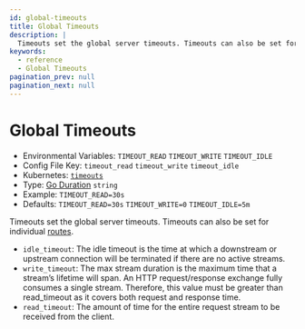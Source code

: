 ```yaml
---
id: global-timeouts
title: Global Timeouts
description: |
  Timeouts set the global server timeouts. Timeouts can also be set for individual routes.
keywords:
  - reference
  - Global Timeouts
pagination_prev: null
pagination_next: null
---
```


# Global Timeouts

- Environmental Variables: `TIMEOUT_READ` `TIMEOUT_WRITE` `TIMEOUT_IDLE`
- Config File Key: `timeout_read` `timeout_write` `timeout_idle`
- Kubernetes: [`timeouts`](/docs/deploying/k8s/reference#timeouts)
- Type: [Go Duration](https://golang.org/pkg/time/#Duration.String) `string`
- Example: `TIMEOUT_READ=30s`
- Defaults: `TIMEOUT_READ=30s` `TIMEOUT_WRITE=0` `TIMEOUT_IDLE=5m`

Timeouts set the global server timeouts. Timeouts can also be set for individual [routes](/docs/reference/routes).

- `idle_timeout`: The idle timeout is the time at which a downstream or upstream connection will be terminated if there are no active streams.
- `write_timeout`: The max stream duration is the maximum time that a stream’s lifetime will span. An HTTP request/response exchange fully consumes a single stream. Therefore, this value must be greater than read_timeout as it covers both request and response time.
- `read_timeout`: The amount of time for the entire request stream to be received from the client.
